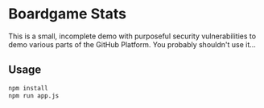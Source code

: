 # Boardgame Stats

This is a small, incomplete demo with purposeful security vulnerabilities to demo various parts of the GitHub Platform. You probably shouldn't use it...

## Usage

```sh
npm install
npm run app.js
```

<!--

## TODO

- Add plays (vuln here)
- Add plays seed data
- Add BGG API data
- Implement frontend
- Implement security vulnerability such as db.all(`SELECT * FROM books WHERE author LIKE '%${author}'`)
- Implement code error - SELECT * FROM non_existent_table
- Implement code error - missing comma between endpoint params
- Create issues for feature implementation (locations, grab more data [images] for frontend, add game comments),
- Create issues for language conversion
- Script out add testing

 -->
